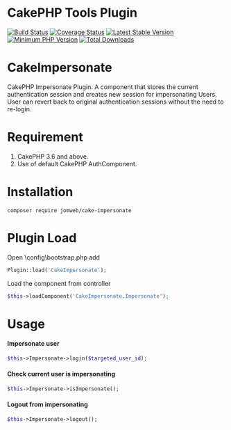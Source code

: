 # CakePHP Tools Plugin
[![Build Status](https://travis-ci.org/jomweb/CakeImpersonate.svg?branch=master)](https://travis-ci.org/jomweb/CakeImpersonate)
[![Coverage Status](https://codecov.io/gh/jomweb/CakeImpersonate/branch/master/graph/badge.svg)](https://codecov.io/gh/jomweb/CakeImpersonate)
[![Latest Stable Version](https://poser.pugx.org/jomweb/cake-impersonate/v/stable.svg)](https://packagist.org/packages/jomweb/cake-impersonate)
[![Minimum PHP Version](http://img.shields.io/badge/php-%3E%3D%205.6-8892BF.svg)](https://php.net/)
[![Total Downloads](https://poser.pugx.org/jomweb/cake-impersonate/d/total.svg)](https://packagist.org/packages/jomweb/cake-impersonate)

# CakeImpersonate
CakePHP Impersonate Plugin. A component that stores the current authentication session and creates new session for impersonating Users. User can revert back to original authentication sessions without the need to re-login.

# Requirement
1. CakePHP 3.6 and above.
2. Use of default CakePHP AuthComponent.

# Installation
`
composer require jomweb/cake-impersonate
`

# Plugin Load
Open \config\bootstrap.php add
```php
Plugin::load('CakeImpersonate');
```

Load the component from controller
```php
$this->loadComponent('CakeImpersonate.Impersonate'); 
```

# Usage
#### Impersonate user
```php
$this->Impersonate->login($targeted_user_id);
```

#### Check current user is impersonating
```php
$this->Impersonate->isImpersonate();
```

#### Logout from impersonating
```php
$this->Impersonate->logout();
```
